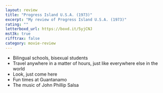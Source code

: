 ```yaml
---
layout: review
title: "Progress Island U.S.A. (1973)"
excerpt: "My review of Progress Island U.S.A. (1973)"
rating: ""
letterboxd_url: https://boxd.it/5yjCNJ
mst3k: true
rifftrax: false
category: movie-review
---
```


- Bilingual schools, bisexual students
- Travel anywhere in a matter of hours, just like everywhere else in the world
- Look, just come here
- Fun times at Guantanamo
- The music of John Phillip Salsa
